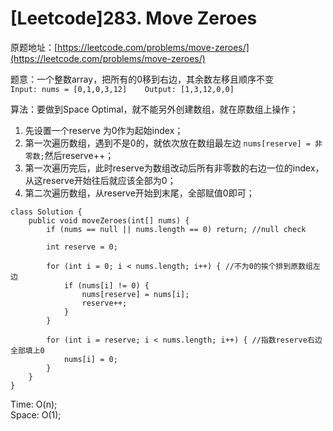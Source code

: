 # \[Leetcode\]283. Move Zeroes

原题地址：[https://leetcode.com/problems/move-zeroes/](https://leetcode.com/problems/move-zeroes/)

题意：一个整数array，把所有的0移到右边，其余数左移且顺序不变  
`Input: nums = [0,1,0,3,12]   
Output: [1,3,12,0,0]`



算法：要做到Space Optimal，就不能另外创建数组，就在原数组上操作；

1. 先设置一个reserve 为0作为起始index；
2. 第一次遍历数组，遇到不是0的，就依次放在数组最左边 `nums[reserve] = 非零数;`然后reserve++；
3. 第一次遍历完后，此时reserve为数组改动后所有非零数的右边一位的index，从这reserve开始往后就应该全部为0；
4. 第二次遍历数组，从reserve开始到末尾，全部赋值0即可；

```text
class Solution {
    public void moveZeroes(int[] nums) {
        if (nums == null || nums.length == 0) return; //null check
        
        int reserve = 0;
        
        for (int i = 0; i < nums.length; i++) { //不为0的挨个排到原数组左边 
            if (nums[i] != 0) {
                nums[reserve] = nums[i];
                reserve++;
            }
        }
        
        for (int i = reserve; i < nums.length; i++) { //指数reserve右边全部填上0
            nums[i] = 0;
        }
    }
}
```

Time: O\(n\);  
Space: O\(1\);

